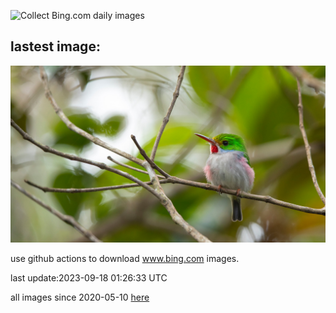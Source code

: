 ![Collect Bing.com daily images](https://github.com/counter2015/bing-daily-images/workflows/Collect%20Bing.com%20daily%20images/badge.svg)
## lastest image:
![](images/CubanTody.jpg)

use github actions to download www.bing.com images.

last update:2023-09-18 01:26:33 UTC

all images since 2020-05-10 [here](https://github.com/counter2015/bing-daily-images/tree/master/images) 
